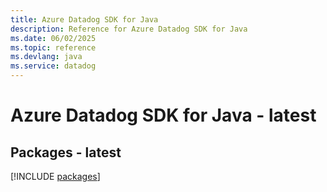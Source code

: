 ```yaml
---
title: Azure Datadog SDK for Java
description: Reference for Azure Datadog SDK for Java
ms.date: 06/02/2025
ms.topic: reference
ms.devlang: java
ms.service: datadog
---
```

# Azure Datadog SDK for Java - latest
## Packages - latest
[!INCLUDE [packages](datadog-index.md)]